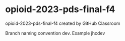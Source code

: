 # opioid-2023-pds-final-f4
opioid-2023-pds-final-f4 created by GitHub Classroom

Branch naming convention <initials>dev. Example jhcdev
